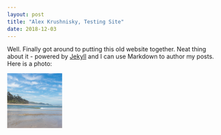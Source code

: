 ```yaml
---
layout: post
title: "Alex Krushnisky, Testing Site"
date: 2018-12-03
---
```


Well. Finally got around to putting this old website together. Neat thing about it - powered by [Jekyll](http://jekyllrb.com) and I can use Markdown to author my posts. Here is a photo:

<img src="/assets/Papatowai_Beach_Landscape.jpg" alt="Landscape" title="Papatowai Beach" style="width:128px;height:128px;">
